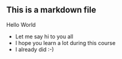 ## This is a markdown file

Hello World
- Let me say hi to you all
- I hope you learn a lot during this course
- I already did :-)
